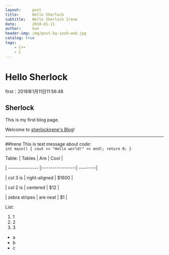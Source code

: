```yaml
---
layout:     post
title:      Hello Sherlock
subtitle:   Hello Sherlock Irene
date:       2018-01-11
author:     kun
header-img: img/post-bg-ios9-web.jpg
catalog: true
tags:
    - C++
    - C
---
```



# Hello Sherlock

first：2018年1月11日11:56:48

## Sherlock
This is my first blog page.

Welcome to [sherlockirene's Blog](https://sherlockirene.github.io)!
***
##Irene
This is test message about *code*:</br>
`
int main()
{
    cout << "Hello world!" << endl;
    return 0;
}
`

Table:
| Tables        | Are           | Cool  |

| --------------- |:----------------:| --------:|

| col 3 is           | right-aligned | $1600 |

| col 2 is           | centered        |   $12   |

| zebra stripes | are neat         |    $1    |

List:
1.  1
2.  2
3.  3

* a
* b
* c
